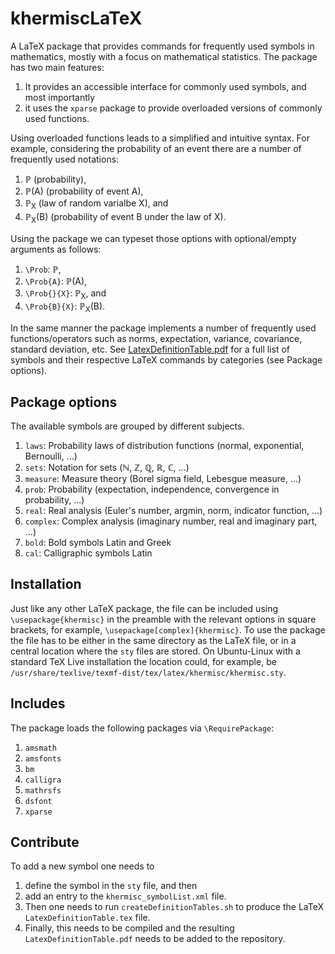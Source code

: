 # khermiscLaTeX
A LaTeX package that provides commands for frequently used symbols in mathematics, mostly with a focus on mathematical statistics.
The package has two main features:

1. It provides an accessible interface for commonly used symbols, and most importantly
1. it uses the `xparse` package to provide overloaded versions of commonly used functions.

Using overloaded functions leads to a simplified and intuitive syntax.
For example, considering the probability of an event there are a number of frequently used notations:

1. ℙ (probability),
1. ℙ(A) (probability of event A),
1. ℙ<sub>X</sub> (law of random varialbe X), and
1. ℙ<sub>X</sub>(B) (probability of event B under the law of X).

Using the package we can typeset those options with optional/empty arguments as follows:
1. `\Prob`: ℙ,
1. `\Prob{A}`: ℙ(A),
1. `\Prob{}{X}`: ℙ<sub>X</sub>, and
1. `\Prob{B}{X}`: ℙ<sub>X</sub>(B).

In the same manner the package implements a number of frequently used functions/operators such as norms, expectation, variance, covariance, standard deviation, etc.
See <a href="LatexDefinitionTable.pdf">LatexDefinitionTable.pdf</a> for a full list of symbols and their respective LaTeX commands by categories (see Package options).

## Package options
The available symbols are grouped by different subjects.

1. `laws`: Probability laws of distribution functions (normal, exponential, Bernoulli, ...)
1. `sets`: Notation for sets (ℕ, ℤ, ℚ, ℝ, ℂ, ...)
1. `measure`: Measure theory (Borel sigma field, Lebesgue measure, ...)
1. `prob`: Probability (expectation, independence, convergence in probability, ...)
1. `real`: Real analysis (Euler's number, argmin, norm, indicator function, ...)
1. `complex`: Complex analysis (imaginary number, real and imaginary part, ...)
1. `bold`: Bold symbols Latin and Greek
1. `cal`: Calligraphic symbols Latin

## Installation
Just like any other LaTeX package, the file can be included using `\usepackage{khermisc}` in the preamble with the relevant options in square brackets, for example, `\usepackage[complex]{khermisc}`.
To use the package the file has to be either in the same directory as the LaTeX file, or in a central location where the `sty` files are stored.
On Ubuntu-Linux with a standard TeX Live installation the location could, for example, be `/usr/share/texlive/texmf-dist/tex/latex/khermisc/khermisc.sty`.

## Includes
The package loads the following packages via `\RequirePackage`:

1. `amsmath`
1. `amsfonts`
1. `bm`
1. `calligra`
1. `mathrsfs`
1. `dsfont`
1. `xparse`

## Contribute
To add a new symbol one needs to
1. define the symbol in the `sty` file, and then
1. add an entry to the `khermisc_symbolList.xml` file.
1. Then one needs to run `createDefinitionTables.sh` to produce the LaTeX `LatexDefinitionTable.tex` file.
1. Finally, this needs to be compiled and the resulting `LatexDefinitionTable.pdf` needs to be added to the repository.
